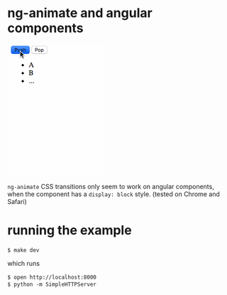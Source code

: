 # ng-animate and angular components

![Demo](img/demo.gif)

`ng-animate` CSS transitions only seem to work on angular components, when the component has a `display: block` style. (tested on Chrome and Safari)

# running the example

```
$ make dev
```

which runs

```
$ open http://localhost:8000 
$ python -m SimpleHTTPServer
```

